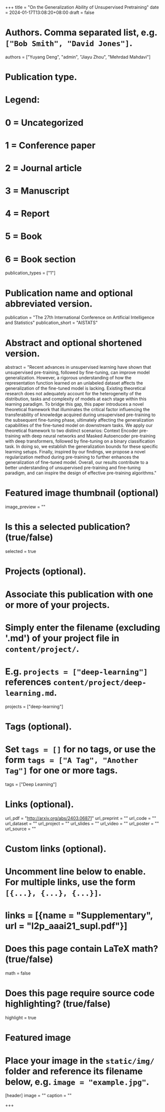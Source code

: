 +++
title = "On the Generalization Ability of Unsupervised Pretraining"
date = 2024-01-17T13:08:20+08:00
draft = false

# Authors. Comma separated list, e.g. `["Bob Smith", "David Jones"]`.
authors = ["Yuyang Deng", "admin", "Jiayu Zhou", "Mehrdad Mahdavi"]

# Publication type.
# Legend:
# 0 = Uncategorized
# 1 = Conference paper
# 2 = Journal article
# 3 = Manuscript
# 4 = Report
# 5 = Book
# 6 = Book section
publication_types = ["1"]

# Publication name and optional abbreviated version.
publication = "The 27th International Conference on Artificial Intelligence and Statistics"
publication_short = "AISTATS"

# Abstract and optional shortened version.
abstract = "Recent advances in unsupervised learning have shown that unsupervised pre-training, followed by fine-tuning, can improve model generalization. However, a rigorous understanding of how the representation function learned on an unlabeled dataset affects the generalization of the fine-tuned model is lacking. Existing theoretical research does not adequately account for the heterogeneity of the distribution, tasks and complexity of models at each stage within this learning paradigm. To bridge this gap, this paper introduces a novel theoretical framework that illuminates the critical factor influencing the transferability of knowledge acquired during unsupervised pre-training to the subsequent fine-tuning phase, ultimately affecting the generalization capabilities of the fine-tuned model on downstream tasks. We apply our theoretical framework to two distinct scenarios: Context Encoder pre-training with deep neural networks and Masked Autoencoder pre-training with deep transformers, followed by fine-tuning on a binary classification task. In doing so, we establish the generalization bounds for these specific learning setups. Finally, inspired by our findings, we propose a novel regularization method during pre-training to further enhances the generalization of fine-tuned model. Overall, our results contribute to a better understanding of unsupervised pre-training and fine-tuning paradigm, and can inspire the design of effective pre-training algorithms."

# Featured image thumbnail (optional)
image_preview = ""

# Is this a selected publication? (true/false)
selected = true

# Projects (optional).
#   Associate this publication with one or more of your projects.
#   Simply enter the filename (excluding '.md') of your project file in `content/project/`.
#   E.g. `projects = ["deep-learning"]` references `content/project/deep-learning.md`.
projects = ["deep-learning"]

# Tags (optional).
#   Set `tags = []` for no tags, or use the form `tags = ["A Tag", "Another Tag"]` for one or more tags.
tags = ["Deep Learning"]

# Links (optional).
url_pdf = "http://arxiv.org/abs/2403.06871"
url_preprint = ""
url_code = ""
url_dataset = ""
url_project = ""
url_slides = ""
url_video = ""
url_poster = ""
url_source = ""

# Custom links (optional).
#   Uncomment line below to enable. For multiple links, use the form `[{...}, {...}, {...}]`.
# links = [{name = "Supplementary", url = "l2p_aaai21_supl.pdf"}]

# Does this page contain LaTeX math? (true/false)
math = false

# Does this page require source code highlighting? (true/false)
highlight = true

# Featured image
# Place your image in the `static/img/` folder and reference its filename below, e.g. `image = "example.jpg"`.
[header]
image = ""
caption = ""

+++
